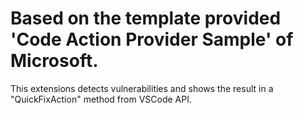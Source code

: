 # Based on the template provided 'Code Action Provider Sample' of Microsoft.

This extensions detects vulnerabilities and shows the result in a "QuickFixAction" method from VSCode API.